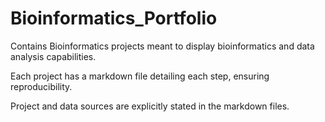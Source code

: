 # Bioinformatics_Portfolio
Contains Bioinformatics projects meant to display bioinformatics and data analysis capabilities. 

Each project has a markdown file detailing each step, ensuring reproducibility.

Project and data sources are explicitly stated in the markdown files.
